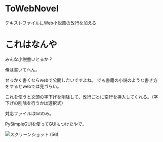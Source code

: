 # ToWebNovel
テキストファイルにWeb小説風の改行を加える

# これはなんや
みんな小説書いとるか？

俺は書いてへん。

せっかく書くならwebで公開したいですよね。
でも書籍の小説のような書き方をするとwebでは見づらい。

これを使うと文頭の字下げを削除して、改行ごとに空行を挿入してくれる。（字下げの削除を行うかは選択式）

対応ファイルはtxtのみ。

PySimpleGUIを使ってGUIもつけたやで。

![スクリーンショット (56)](https://user-images.githubusercontent.com/108214765/193722732-79055d17-9bb8-42ca-9b3e-2bfd17f06259.png)
